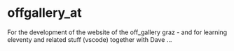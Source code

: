 # offgallery_at

For the development of the website of the off_gallery graz - and for learning eleventy and related stuff (vscode) together with Dave ...
